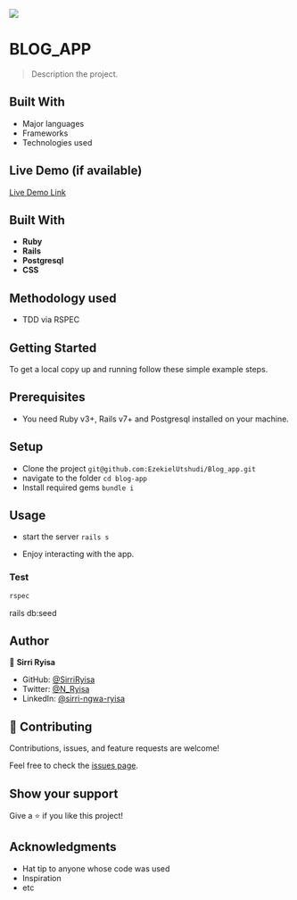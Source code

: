 ![](https://img.shields.io/badge/Microverse-blueviolet)

# BLOG_APP

> Description the project.


## Built With

- Major languages
- Frameworks
- Technologies used

## Live Demo (if available)

[Live Demo Link](https://livedemo.com)


## Built With

- **Ruby**
- **Rails**
- **Postgresql**
- **CSS**

## Methodology used 
- TDD via RSPEC

## Getting Started
To get a local copy up and running follow these simple example steps.


## Prerequisites

- You need Ruby v3+, Rails v7+ and Postgresql installed on your machine.

## Setup

- Clone the project `git@github.com:EzekielUtshudi/Blog_app.git`
- navigate to the folder `cd blog-app`
- Install required gems `bundle i`

## Usage
- start the server `rails s`

- Enjoy interacting with the app.
### Test

```sh
rspec
```
rails db:seed




## Author

👤 **Sirri Ryisa**

- GitHub: [@SirriRyisa](https://github.com/EzekielUtshudi)
- Twitter: [@N_Ryisa](https://twitter.com/UtshudiEzekiel)
- LinkedIn: [@sirri-ngwa-ryisa](https://www.linkedin.com/in/ezekiel-utshudi-195782162/)



## 🤝 Contributing

Contributions, issues, and feature requests are welcome!

Feel free to check the [issues page](../../issues/).

## Show your support

Give a ⭐️ if you like this project!

## Acknowledgments

- Hat tip to anyone whose code was used
- Inspiration
- etc
